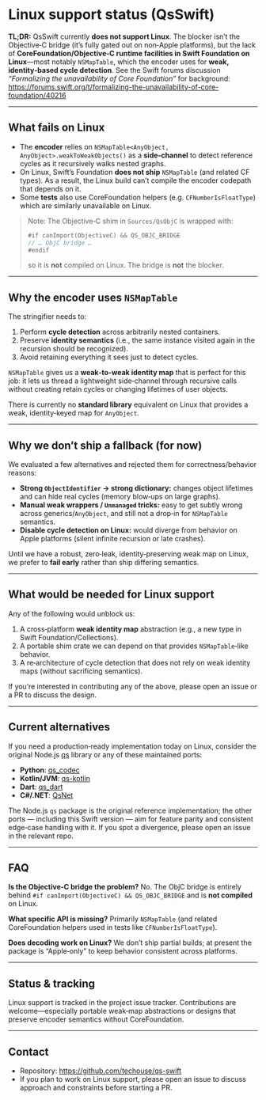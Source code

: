 # Linux support status (QsSwift)

**TL;DR:** QsSwift currently **does not support Linux**. The blocker isn’t the Objective‑C bridge (it’s fully gated out on non‑Apple platforms), but the lack of **CoreFoundation/Objective‑C runtime facilities in Swift Foundation on Linux**—most notably `NSMapTable`, which the encoder uses for **weak, identity‑based cycle detection**. See the Swift forums discussion *“Formalizing the unavailability of Core Foundation”* for background: https://forums.swift.org/t/formalizing-the-unavailability-of-core-foundation/40216

---

## What fails on Linux

- The **encoder** relies on `NSMapTable<AnyObject, AnyObject>.weakToWeakObjects()` as a **side‑channel** to detect reference cycles as it recursively walks nested graphs.
- On Linux, Swift’s Foundation **does not ship** `NSMapTable` (and related CF types). As a result, the Linux build can’t compile the encoder codepath that depends on it.
- Some **tests** also use CoreFoundation helpers (e.g. `CFNumberIsFloatType`) which are similarly unavailable on Linux.

> Note: The Objective‑C shim in `Sources/QsObjC` is wrapped with:
>
> ```swift
> #if canImport(ObjectiveC) && QS_OBJC_BRIDGE
> // … ObjC bridge …
> #endif
> ```
>
> so it is **not** compiled on Linux. The bridge is **not** the blocker.

---

## Why the encoder uses `NSMapTable`

The stringifier needs to:
1. Perform **cycle detection** across arbitrarily nested containers.
2. Preserve **identity semantics** (i.e., the same instance visited again in the recursion should be recognized).
3. Avoid retaining everything it sees just to detect cycles.

`NSMapTable` gives us a **weak‑to‑weak identity map** that is perfect for this job: it lets us thread a lightweight side‑channel through recursive calls without creating retain cycles or changing lifetimes of user objects.

There is currently no **standard library** equivalent on Linux that provides a weak, identity‑keyed map for `AnyObject`.

---

## Why we don’t ship a fallback (for now)

We evaluated a few alternatives and rejected them for correctness/behavior reasons:

- **Strong `ObjectIdentifier` → strong dictionary:** changes object lifetimes and can hide real cycles (memory blow‑ups on large graphs).
- **Manual weak wrappers / `Unmanaged` tricks:** easy to get subtly wrong across generics/`AnyObject`, and still not a drop‑in for `NSMapTable` semantics.
- **Disable cycle detection on Linux:** would diverge from behavior on Apple platforms (silent infinite recursion or late crashes).

Until we have a robust, zero‑leak, identity‑preserving weak map on Linux, we prefer to **fail early** rather than ship differing semantics.

---

## What would be needed for Linux support

Any of the following would unblock us:

1. A cross‑platform **weak identity map** abstraction (e.g., a new type in Swift Foundation/Collections).
2. A portable shim crate we can depend on that provides `NSMapTable`‑like behavior.
3. A re‑architecture of cycle detection that does not rely on weak identity maps (without sacrificing semantics).

If you’re interested in contributing any of the above, please open an issue or a PR to discuss the design.

---

## Current alternatives

If you need a production‑ready implementation today on Linux, consider the original Node.js [qs](https://www.npmjs.com/package/qs) library or any of these maintained ports:

- **Python**: [qs_codec](https://pypi.org/project/qs-codec/)
- **Kotlin/JVM**: [qs-kotlin](https://central.sonatype.com/artifact/io.github.techouse/qs-kotlin)
- **Dart**: [qs_dart](https://pub.dev/packages/qs_dart)
- **C#/.NET**: [QsNet](https://www.nuget.org/packages/QsNet)

The Node.js `qs` package is the original reference implementation; the other ports — including this Swift version — aim for feature parity and consistent edge‑case handling with it. If you spot a divergence, please open an issue in the relevant repo.

---

## FAQ

**Is the Objective‑C bridge the problem?**
No. The ObjC bridge is entirely behind `#if canImport(ObjectiveC) && QS_OBJC_BRIDGE` and is **not compiled** on Linux.

**What specific API is missing?**
Primarily `NSMapTable` (and related CoreFoundation helpers used in tests like `CFNumberIsFloatType`).

**Does decoding work on Linux?**
We don’t ship partial builds; at present the package is “Apple‑only” to keep behavior consistent across platforms.

---

## Status & tracking

Linux support is tracked in the project issue tracker. Contributions are welcome—especially portable weak‑map abstractions or designs that preserve encoder semantics without CoreFoundation.

---

## Contact

- Repository: https://github.com/techouse/qs-swift
- If you plan to work on Linux support, please open an issue to discuss approach and constraints before starting a PR.
